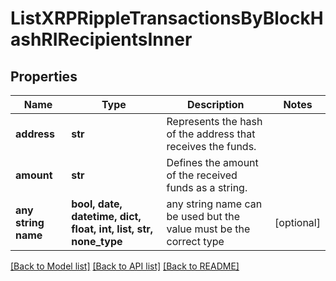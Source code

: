 # ListXRPRippleTransactionsByBlockHashRIRecipientsInner


## Properties
Name | Type | Description | Notes
------------ | ------------- | ------------- | -------------
**address** | **str** | Represents the hash of the address that receives the funds. | 
**amount** | **str** | Defines the amount of the received funds as a string. | 
**any string name** | **bool, date, datetime, dict, float, int, list, str, none_type** | any string name can be used but the value must be the correct type | [optional]

[[Back to Model list]](../README.md#documentation-for-models) [[Back to API list]](../README.md#documentation-for-api-endpoints) [[Back to README]](../README.md)


